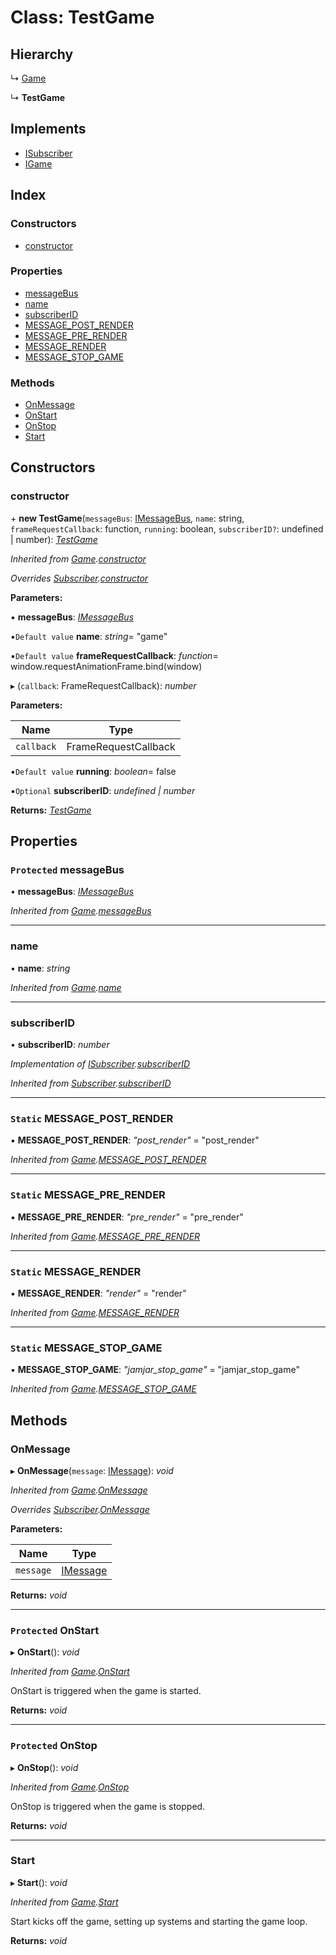 
# Class: TestGame

## Hierarchy

  ↳ [Game](game.md)

  ↳ **TestGame**

## Implements

* [ISubscriber](../interfaces/isubscriber.md)
* [IGame](../interfaces/igame.md)

## Index

### Constructors

* [constructor](testgame.md#constructor)

### Properties

* [messageBus](testgame.md#protected-messagebus)
* [name](testgame.md#name)
* [subscriberID](testgame.md#subscriberid)
* [MESSAGE_POST_RENDER](testgame.md#static-message_post_render)
* [MESSAGE_PRE_RENDER](testgame.md#static-message_pre_render)
* [MESSAGE_RENDER](testgame.md#static-message_render)
* [MESSAGE_STOP_GAME](testgame.md#static-message_stop_game)

### Methods

* [OnMessage](testgame.md#onmessage)
* [OnStart](testgame.md#protected-onstart)
* [OnStop](testgame.md#protected-onstop)
* [Start](testgame.md#start)

## Constructors

###  constructor

\+ **new TestGame**(`messageBus`: [IMessageBus](../interfaces/imessagebus.md), `name`: string, `frameRequestCallback`: function, `running`: boolean, `subscriberID?`: undefined | number): *[TestGame](testgame.md)*

*Inherited from [Game](game.md).[constructor](game.md#constructor)*

*Overrides [Subscriber](subscriber.md).[constructor](subscriber.md#constructor)*

**Parameters:**

▪ **messageBus**: *[IMessageBus](../interfaces/imessagebus.md)*

▪`Default value`  **name**: *string*= "game"

▪`Default value`  **frameRequestCallback**: *function*= window.requestAnimationFrame.bind(window)

▸ (`callback`: FrameRequestCallback): *number*

**Parameters:**

Name | Type |
------ | ------ |
`callback` | FrameRequestCallback |

▪`Default value`  **running**: *boolean*= false

▪`Optional`  **subscriberID**: *undefined | number*

**Returns:** *[TestGame](testgame.md)*

## Properties

### `Protected` messageBus

• **messageBus**: *[IMessageBus](../interfaces/imessagebus.md)*

*Inherited from [Game](game.md).[messageBus](game.md#protected-messagebus)*

___

###  name

• **name**: *string*

*Inherited from [Game](game.md).[name](game.md#name)*

___

###  subscriberID

• **subscriberID**: *number*

*Implementation of [ISubscriber](../interfaces/isubscriber.md).[subscriberID](../interfaces/isubscriber.md#subscriberid)*

*Inherited from [Subscriber](subscriber.md).[subscriberID](subscriber.md#subscriberid)*

___

### `Static` MESSAGE_POST_RENDER

▪ **MESSAGE_POST_RENDER**: *"post_render"* = "post_render"

*Inherited from [Game](game.md).[MESSAGE_POST_RENDER](game.md#static-message_post_render)*

___

### `Static` MESSAGE_PRE_RENDER

▪ **MESSAGE_PRE_RENDER**: *"pre_render"* = "pre_render"

*Inherited from [Game](game.md).[MESSAGE_PRE_RENDER](game.md#static-message_pre_render)*

___

### `Static` MESSAGE_RENDER

▪ **MESSAGE_RENDER**: *"render"* = "render"

*Inherited from [Game](game.md).[MESSAGE_RENDER](game.md#static-message_render)*

___

### `Static` MESSAGE_STOP_GAME

▪ **MESSAGE_STOP_GAME**: *"jamjar_stop_game"* = "jamjar_stop_game"

*Inherited from [Game](game.md).[MESSAGE_STOP_GAME](game.md#static-message_stop_game)*

## Methods

###  OnMessage

▸ **OnMessage**(`message`: [IMessage](../interfaces/imessage.md)): *void*

*Inherited from [Game](game.md).[OnMessage](game.md#onmessage)*

*Overrides [Subscriber](subscriber.md).[OnMessage](subscriber.md#abstract-onmessage)*

**Parameters:**

Name | Type |
------ | ------ |
`message` | [IMessage](../interfaces/imessage.md) |

**Returns:** *void*

___

### `Protected` OnStart

▸ **OnStart**(): *void*

*Inherited from [Game](game.md).[OnStart](game.md#protected-onstart)*

OnStart is triggered when the game is started.

**Returns:** *void*

___

### `Protected` OnStop

▸ **OnStop**(): *void*

*Inherited from [Game](game.md).[OnStop](game.md#protected-onstop)*

OnStop is triggered when the game is stopped.

**Returns:** *void*

___

###  Start

▸ **Start**(): *void*

*Inherited from [Game](game.md).[Start](game.md#start)*

Start kicks off the game, setting up systems and starting the game loop.

**Returns:** *void*
